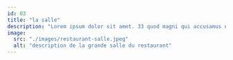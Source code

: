```yaml
---
id: 03
title: "la salle"
description: "Lorem ipsum dolor sit amet. 33 quod magni qui accusamus nisi non reprehenderit placeat. Qui reprehenderit commodi ab temporibus aliquam ut omnis accusantium est culpa rerum."
image: 
  src: "./images/restaurant-salle.jpeg"
  alt: "description de la grande salle du restaurant"
---
```

